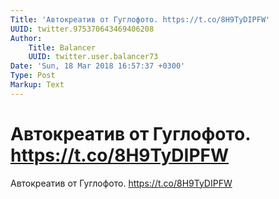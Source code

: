 ```yaml
---
Title: 'Автокреатив от Гуглофото. https://t.co/8H9TyDIPFW'
UUID: twitter.975370643469406208
Author:
    Title: Balancer
    UUID: twitter.user.balancer73
Date: 'Sun, 18 Mar 2018 16:57:37 +0300'
Type: Post
Markup: Text
---
```


# Автокреатив от Гуглофото. https://t.co/8H9TyDIPFW

Автокреатив от Гуглофото. https://t.co/8H9TyDIPFW